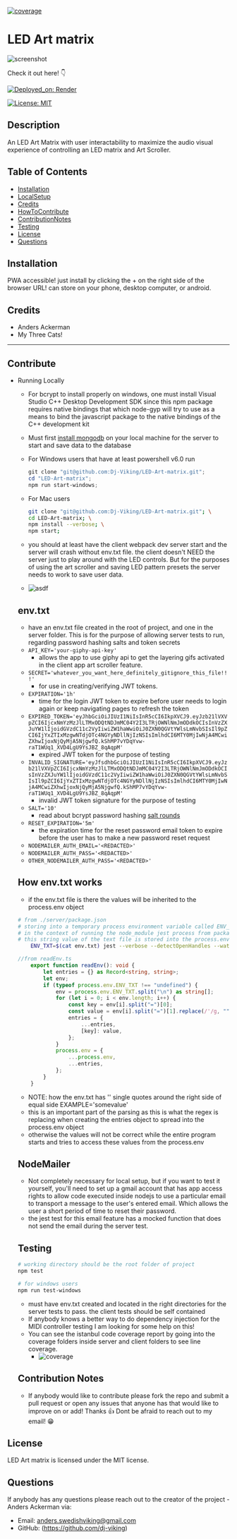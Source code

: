 [![coverage](https://codecov.io/gh/Dj-Viking/LED-Art-matrix/branch/main/graph/badge.svg?token=6KIXEPI5DA)](https://codecov.io/gh/Dj-Viking/LED-Art-matrix)

# LED Art matrix

![screenshot](./docs/led-matrix-gif.gif)

Check it out here! 👇

[![Deployed_on: Render](https://img.shields.io/badge/Deployed_on-Render-480087.svg)](https://led-matrices.onrender.com/)


[![License: MIT](https://img.shields.io/badge/License-MIT-blue.svg)](https://opensource.org/licenses/MIT) 

## Description 

An LED Art Matrix with user interactability to maximize the audio visual experience of controlling an LED matrix and Art Scroller.

## Table of Contents
* [Installation](#installation)
* [LocalSetup](#running-locally)
* [Credits](#credits)
* [HowToContribute](#contribute)
* [ContributionNotes](#contribution-notes)
* [Testing](#testing)
* [License](#license)
* [Questions](#questions)

## Installation

PWA accessible! just install by clicking the + on the right side of the browser URL! can store on your phone, desktop computer, or android. 


## Credits

* Anders Ackerman
* My Three Cats!

---
## Contribute

* Running Locally
    - For bcrypt to install properly on windows, one must install Visual Studio C++ Desktop Development SDK
    since this npm package requires native bindings that which node-gyp will try to use as a means to bind 
    the javascript package to the native bindings of the C++ development kit 
    - Must first <a href="https://www.mongodb.com/docs/manual/administration/install-community/" rel="noopener noreferrer" target="_blank">install mongodb</a> on your local machine for the server to start and save data to the database
    - For Windows users that have at least powershell v6.0 run
        ```powershell
        git clone "git@github.com:Dj-Viking/LED-Art-matrix.git";
        cd "LED-Art-matrix";
        npm run start-windows; 
        ```
    - For Mac users 
    
        ```sh
        git clone "git@github.com:Dj-Viking/LED-Art-matrix.git"; \
        cd LED-Art-matrix; \
        npm install --verbose; \
        npm start;
        ```
    - you should at least have the client webpack dev server start and the server will crash without env.txt file. the client doesn't NEED the server just to play around with the LED controls. But for the purposes of using the art scroller and saving LED pattern presets the server needs to work to save user data.
    - ![asdf](./docs/images/start-after-clone.png)
    ## env.txt 
    - have an env.txt file created in the root of project, and one in the server folder. This is for the purpose of allowing server tests to run, regarding password hashing salts and token secrets
    - ```API_KEY='your-giphy-api-key'```
        * allows the app to use giphy api to get the layering gifs activated in the client app art scroller feature.
    - ```SECRET='whatever_you_want_here_definitely_gitignore_this_file!!!'```
        * for use in creating/verifying JWT tokens. 
    - ```EXPIRATION='1h'```
        * time for the login JWT token to expire before user needs to login again or keep navigating pages to refresh the token
    - ```EXPIRED_TOKEN='eyJhbGciOiJIUzI1NiIsInR5cCI6IkpXVCJ9.eyJzb21lVXVpZCI6IjcxNmYzMzJlLTMxODQtNDJmMC04Y2I3LTRjOWNlNmJmODdkOCIsInVzZXJuYW1lIjoidGVzdC11c2VyIiwiZW1haWwiOiJ0ZXN0QGVtYWlsLmNvbSIsIl9pZCI6IjYxZTIxMzgwNTdjOTc4NGYyNDllNjIzNSIsImlhdCI6MTY0MjIwNjA4MCwiZXhwIjoxNjQyMjA5NjgwfQ.kShMP7vYDqYvw-raT1WUq1_XVD4LgU9YsJBZ_8qAqpM'```
        * expired JWT token for the purpose of testing
    - ```INVALID_SIGNATURE='eyJfsdhbGciOiJIUzI1NiIsInR5cCI6IkpXVCJ9.eyJzb21lVXVpZCI6IjcxNmYzMzJlLTMxODQtNDJmMC04Y2I3LTRjOWNlNmJmODdkOCIsInVzZXJuYW1lIjoidGVzdC11c2VyIiwiZW1haWwiOiJ0ZXN0QGVtYWlsLmNvbSIsIl9pZCI6IjYxZTIxMzgwNTdjOTc4NGYyNDllNjIzNSIsImlhdCI6MTY0MjIwNjA4MCwiZXhwIjoxNjQyMjA5NjgwfQ.kShMP7vYDqYvw-raT1WUq1_XVD4LgU9YsJBZ_8qAqpM'```
        * invalid JWT token signature for the purpose of testing
    - ```SALT='10'```
        * read about bcrypt password hashing <a href="https://stackoverflow.com/questions/46693430/what-are-salt-rounds-and-how-are-salts-stored-in-bcrypt" target="_blank">salt rounds</a>
    - ```RESET_EXPIRATION='5m'```
        * the expiration time for the reset password email token to expire before the user has to make a new password reset request
    - ```NODEMAILER_AUTH_EMAIL='<REDACTED>'```
    - ```NODEMAILER_AUTH_PASS='<REDACTED>'```
    - ```OTHER_NODEMAILER_AUTH_PASS='<REDACTED>'```

    ## How env.txt works
    * if the env.txt file is there the values will be inherited to the process.env object

    ```sh
    # from ./server/package.json
    # storing into a temporary process environment variable called ENV_TXT with the value of the result of `cat env.txt` 
    # in the context of running the node_module jest process from package.json
    # this string value of the text file is stored into the process.env.ENV_TXT property to be parsed later by readEnv()
        ENV_TXT=$(cat env.txt) jest --verbose --detectOpenHandles --watchAll=false
    ```
    ```ts
    //from readEnv.ts
        export function readEnv(): void {
            let entries = {} as Record<string, string>;
            let env;
            if (typeof process.env.ENV_TXT !== "undefined") {
                env = process.env.ENV_TXT.split("\n") as string[];
                for (let i = 0; i < env.length; i++) {
                    const key = env[i].split("=")[0];
                    const value = env[i].split("=")[1].replace(/'/g, "").replace(/\r/g, "");
                    entries = {
                        ...entries,
                        [key]: value,
                    };
                }
                process.env = {
                    ...process.env,
                    ...entries,
                };
            }
        }
    ```
    * NOTE: how the env.txt has '' single quotes around the right side of equal side EXAMPLE='somevalue'
    * this is an important part of the parsing as this is what the regex is replacing when creating the entries object to spread into the process.env object
    * otherwise the values will not be correct while the entire program starts and tries to access these values from the process.env


    ## NodeMailer
    - Not completely necessary for local setup, but if you want to test it yourself, you'll need to set up a gmail account that has app access rights to allow code executed inside nodejs to use a particular email to transport a message to the user's entered email. Which allows the user a short period of time to reset their password.
    - the jest test for this email feature has a mocked function that does not send the email during the server test. 

    ## Testing
    ```sh
    # working directory should be the root folder of project
    npm test
    ```
    ```powershell
    # for windows users
    npm run test-windows
    ```
    - must have env.txt created and located in the right directories for the server tests to pass. the client tests should be self contained
    - If anybody knows a better way to do dependency injection for the MIDI controller testing I am looking for some help on this!
    - You can see the istanbul code coverage report by going into the coverage folders inside server and client folders to see line coverage.
        * ![coverage](./docs//images/coverage.png)
    

    ## Contribution Notes
    - If anybody would like to contribute please fork the repo and submit a pull request or open any issues that anyone has that would like to improve on or add! Thanks 👍 Dont be afraid to reach out to my email! 😁


## License

LED Art matrix is licensed under the MIT license.

## Questions

If anybody has any questions please reach out to the creator of the project - Anders Ackerman via:
* Email: anders.swedishviking@gmail.com
* GitHub: (https://github.com/dj-viking)
